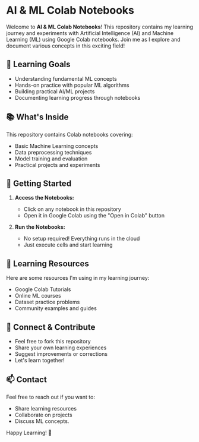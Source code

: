 # AI & ML Colab Notebooks

Welcome to **AI & ML Colab Notebooks**! This repository contains my learning journey and experiments with Artificial Intelligence (AI) and Machine Learning (ML) using Google Colab notebooks. Join me as I explore and document various concepts in this exciting field!

## 🎯 Learning Goals

- Understanding fundamental ML concepts
- Hands-on practice with popular ML algorithms
- Building practical AI/ML projects
- Documenting learning progress through notebooks

## 📚 What's Inside

This repository contains Colab notebooks covering:
- Basic Machine Learning concepts
- Data preprocessing techniques
- Model training and evaluation
- Practical projects and experiments

## 🚀 Getting Started

1. **Access the Notebooks:**
   - Click on any notebook in this repository
   - Open it in Google Colab using the "Open in Colab" button
   
2. **Run the Notebooks:**
   - No setup required! Everything runs in the cloud
   - Just execute cells and start learning

## 📝 Learning Resources

Here are some resources I'm using in my learning journey:
- Google Colab Tutorials
- Online ML courses
- Dataset practice problems
- Community examples and guides

## 🤝 Connect & Contribute

- Feel free to fork this repository
- Share your own learning experiences
- Suggest improvements or corrections
- Let's learn together!

## 📫 Contact

Feel free to reach out if you want to:
- Share learning resources
- Collaborate on projects
- Discuss ML concepts. 

Happy Learning! 🌟

